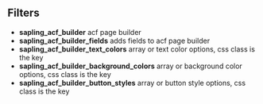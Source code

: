 ## Filters
- **sapling_acf_builder** acf page builder
- **sapling_acf_builder_fields** adds fields to acf page builder
- **sapling_acf_builder_text_colors** array or text color options, css class is the key
- **sapling_acf_builder_background_colors** array or background color options, css class is the key
- **sapling_acf_builder_button_styles** array or button style options, css class is the key
